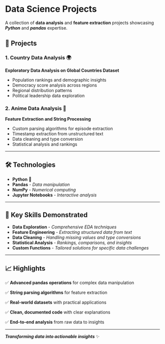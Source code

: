 ﻿# Data Science Projects

A collection of **data analysis** and **feature extraction** projects showcasing ***Python*** and ***pandas*** expertise.

## 🚀 Projects

### 1. **Country Data Analysis** 🌍
**Exploratory Data Analysis on Global Countries Dataset**

- Population rankings and demographic insights
- Democracy score analysis across regions  
- Regional distribution patterns
- Political leadership data exploration

### 2. **Anime Data Analysis** 🎌
**Feature Extraction and String Processing**

- Custom parsing algorithms for episode extraction
- Timestamp extraction from unstructured text
- Data cleaning and type conversion
- Statistical analysis and rankings

---

## 🛠️ Technologies

- **Python** 🐍
- **Pandas** - *Data manipulation*
- **NumPy** - *Numerical computing*  
- **Jupyter Notebooks** - *Interactive analysis*

---

## 🎯 Key Skills Demonstrated

- **Data Exploration** - *Comprehensive EDA techniques*
- **Feature Engineering** - *Extracting structured data from text*
- **Data Cleaning** - *Handling missing values and type conversions*
- **Statistical Analysis** - *Rankings, comparisons, and insights*
- **Custom Functions** - *Tailored solutions for specific data challenges*

---

## 📈 Highlights

✅ **Advanced pandas operations** for complex data manipulation

✅ **String parsing algorithms** for feature extraction

✅ **Real-world datasets** with practical applications

✅ **Clean, documented code** with clear explanations

✅ **End-to-end analysis** from raw data to insights

---

***Transforming data into actionable insights*** ✨
